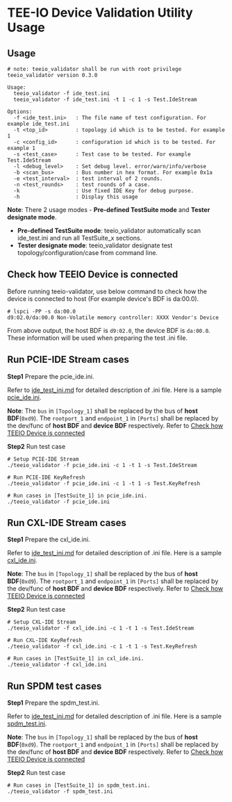 # TEE-IO Device Validation Utility Usage

## Usage
```
# note: teeio_validator shall be run with root privilege
teeio_validator version 0.3.0

Usage:
  teeio_validator -f ide_test.ini
  teeio_validator -f ide_test.ini -t 1 -c 1 -s Test.IdeStream

Options:
  -f <ide_test.ini>   : The file name of test configuration. For example ide_test.ini
  -t <top_id>         : topology id which is to be tested. For example 1
  -c <config_id>      : configuration id which is to be tested. For example 1
  -s <test_case>      : Test case to be tested. For example Test.IdeStream
  -l <debug_level>    : Set debug level. error/warn/info/verbose
  -b <scan_bus>       : Bus number in hex format. For example 0x1a
  -e <test_interval>  : test interval of 2 rounds.
  -n <test_rounds>    : test rounds of a case.
  -k                  : Use fixed IDE Key for debug purpose.
  -h                  : Display this usage
```

**Note**:
There 2 usage modes - **Pre-defined TestSuite mode** and **Tester designate mode**.
- **Pre-defined TestSuite mode**: teeio_validator automatically scan ide_test.ini and run all TestSuite_x sections.
- **Tester designate mode**: teeio_validator designate test topology/configuration/case from command line.

## Check how TEEIO Device is connected
Before running teeio-validator, use below command to check how the device is connected to host (For example device's BDF is da:00.0).
```
# lspci -PP -s da:00.0
d9:02.0/da:00.0 Non-Volatile memory controller: XXXX Vendor's Device
```
From above output, the host BDF is ```d9:02.0```, the device BDF is ```da:00.0```. These information will be used when preparing the test .ini file.

## Run PCIE-IDE Stream cases
**Step1** Prepare the pcie_ide.ini.

Refer to [ide_test_ini.md](../doc/ide_test_ini.md) for detailed description of .ini file. Here is a sample [pcie_ide.ini](./sample_ini/pcie_ide.ini).

**Note**: The ```bus``` in ```[Topology_1]``` shall be replaced by the bus of **host BDF**(```0xd9```). The ```rootport_1``` and ```endpoint_1``` in ```[Ports]``` shall be replaced by the dev/func of **host BDF** and **device  BDF** respectively. Refer to [Check how TEEIO Device is connected](#check-how-teeio-device-is-connected)

**Step2** Run test case

```
# Setup PCIE-IDE Stream
./teeio_validator -f pcie_ide.ini -c 1 -t 1 -s Test.IdeStream

# Run PCIE-IDE KeyRefresh
./teeio_validator -f pcie_ide.ini -c 1 -t 1 -s Test.KeyRefresh

# Run cases in [TestSuite_1] in pcie_ide.ini.
./teeio_validator -f pcie_ide.ini
```

## Run CXL-IDE Stream cases
**Step1** Prepare the cxl_ide.ini.

Refer to [ide_test_ini.md](../doc/ide_test_ini.md) for detailed description of .ini file. Here is a sample [cxl_ide.ini](./sample_ini/cxl_ide.ini).

**Note**: The ```bus``` in ```[Topology_1]``` shall be replaced by the bus of **host BDF**(```0xd9```). The ```rootport_1``` and ```endpoint_1``` in ```[Ports]``` shall be replaced by the dev/func of **host BDF** and **device  BDF** respectively. Refer to [Check how TEEIO Device is connected](#check-how-teeio-device-is-connected)

**Step2** Run test case

```
# Setup CXL-IDE Stream
./teeio_validator -f cxl_ide.ini -c 1 -t 1 -s Test.IdeStream

# Run CXL-IDE KeyRefresh
./teeio_validator -f cxl_ide.ini -c 1 -t 1 -s Test.KeyRefresh

# Run cases in [TestSuite_1] in cxl_ide.ini.
./teeio_validator -f cxl_ide.ini
```

## Run SPDM test cases
**Step1** Prepare the spdm_test.ini.

Refer to [ide_test_ini.md](../doc/ide_test_ini.md) for detailed description of .ini file. Here is a sample [spdm_test.ini](./sample_ini/spdm_test.ini).

**Note**: The ```bus``` in ```[Topology_1]``` shall be replaced by the bus of **host BDF**(```0xd9```). The ```rootport_1``` and ```endpoint_1``` in ```[Ports]``` shall be replaced by the dev/func of **host BDF** and **device  BDF** respectively. Refer to [Check how TEEIO Device is connected](#check-how-teeio-device-is-connected)

**Step2** Run test case

```
# Run cases in [TestSuite_1] in spdm_test.ini.
./teeio_validator -f spdm_test.ini
```
